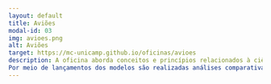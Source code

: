 ```yaml
---
layout: default
title: Aviões
modal-id: 03
img: avioes.png
alt: Aviões
target: https://mc-unicamp.github.io/oficinas/avioes
description: A oficina aborda conceitos e princípios relacionados à ciência do voo e aplicados na construção de diferentes tipos de aeronaves, por meio da criação de aviões de papel
Por meio de lançamentos dos modelos são realizadas análises comparativas de comportamento e distâncias atingidas, possibilitando ajustes e aprimoramento dos projetos. Faixa etária recomendada: 7 a 13 anos.
---
```

